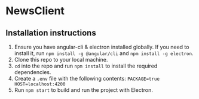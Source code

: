 # NewsClient

## Installation instructions

1. Ensure you have angular-cli & electron installed globally. If you need to install it, run `npm install -g @angular/cli` and `npm install -g electron`.
2. Clone this repo to your local machine.
3. `cd` into the repo and run `npm install` to install the required dependencies.
4. Create a `.env` file with the following contents:
`PACKAGE=true
HOST=localhost:4200`
5. Run `npm start` to build and run the project with Electron.
